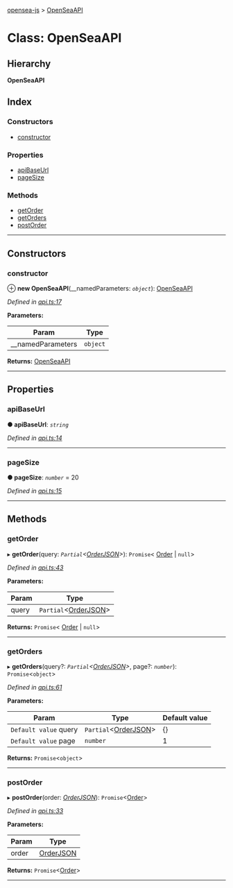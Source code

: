[opensea-js](../README.md) > [OpenSeaAPI](../classes/openseaapi.md)

# Class: OpenSeaAPI

## Hierarchy

**OpenSeaAPI**

## Index

### Constructors

* [constructor](openseaapi.md#constructor)

### Properties

* [apiBaseUrl](openseaapi.md#apibaseurl)
* [pageSize](openseaapi.md#pagesize)

### Methods

* [getOrder](openseaapi.md#getorder)
* [getOrders](openseaapi.md#getorders)
* [postOrder](openseaapi.md#postorder)

---

## Constructors

<a id="constructor"></a>

###  constructor

⊕ **new OpenSeaAPI**(__namedParameters: *`object`*): [OpenSeaAPI](openseaapi.md)

*Defined in [api.ts:17](https://github.com/ProjectOpenSea/opensea-js/blob/5d9293e/src/api.ts#L17)*

**Parameters:**

| Param | Type |
| ------ | ------ |
| __namedParameters | `object` |

**Returns:** [OpenSeaAPI](openseaapi.md)

___

## Properties

<a id="apibaseurl"></a>

###  apiBaseUrl

**● apiBaseUrl**: *`string`*

*Defined in [api.ts:14](https://github.com/ProjectOpenSea/opensea-js/blob/5d9293e/src/api.ts#L14)*

___
<a id="pagesize"></a>

###  pageSize

**● pageSize**: *`number`* = 20

*Defined in [api.ts:15](https://github.com/ProjectOpenSea/opensea-js/blob/5d9293e/src/api.ts#L15)*

___

## Methods

<a id="getorder"></a>

###  getOrder

▸ **getOrder**(query: *`Partial`<[OrderJSON](../interfaces/orderjson.md)>*): `Promise`< [Order](../interfaces/order.md) &#124; `null`>

*Defined in [api.ts:43](https://github.com/ProjectOpenSea/opensea-js/blob/5d9293e/src/api.ts#L43)*

**Parameters:**

| Param | Type |
| ------ | ------ |
| query | `Partial`<[OrderJSON](../interfaces/orderjson.md)> |

**Returns:** `Promise`< [Order](../interfaces/order.md) &#124; `null`>

___
<a id="getorders"></a>

###  getOrders

▸ **getOrders**(query?: *`Partial`<[OrderJSON](../interfaces/orderjson.md)>*, page?: *`number`*): `Promise`<`object`>

*Defined in [api.ts:61](https://github.com/ProjectOpenSea/opensea-js/blob/5d9293e/src/api.ts#L61)*

**Parameters:**

| Param | Type | Default value |
| ------ | ------ | ------ |
| `Default value` query | `Partial`<[OrderJSON](../interfaces/orderjson.md)> |  {} |
| `Default value` page | `number` | 1 |

**Returns:** `Promise`<`object`>

___
<a id="postorder"></a>

###  postOrder

▸ **postOrder**(order: *[OrderJSON](../interfaces/orderjson.md)*): `Promise`<[Order](../interfaces/order.md)>

*Defined in [api.ts:33](https://github.com/ProjectOpenSea/opensea-js/blob/5d9293e/src/api.ts#L33)*

**Parameters:**

| Param | Type |
| ------ | ------ |
| order | [OrderJSON](../interfaces/orderjson.md) |

**Returns:** `Promise`<[Order](../interfaces/order.md)>

___

